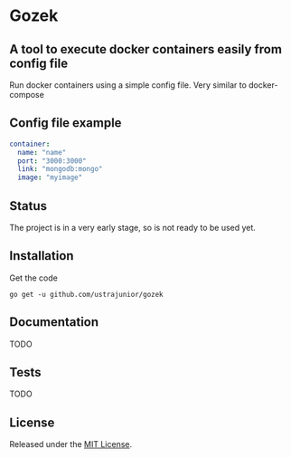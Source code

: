# Gozek

## A tool to execute docker containers easily from config file

Run docker containers using a simple config file. Very similar to docker-compose

## Config file example

```yaml
container:
  name: "name"
  port: "3000:3000"
  link: "mongodb:mongo"
  image: "myimage"
```

## Status

The project is in a very early stage, so is not ready to be used yet.

## Installation

Get the code
```
go get -u github.com/ustrajunior/gozek
```

## Documentation

TODO

## Tests

TODO


## License

Released under the [MIT License](https://github.com/ustrajunior/gozek/blob/master/LICENSE).

